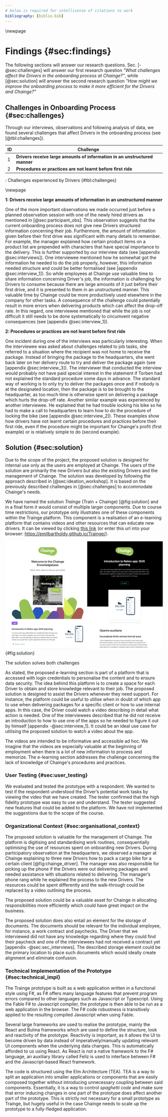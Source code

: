 ```yaml
---
# below is required for intellisense of citations to work
bibliography: [biblio.bib]
---
```


\newpage

# Findings {#sec:findings}

The following sections will answer our research questions. Sec. [-@sec:challenges] will answer our first research question *"What challenges affect the Drivers in the onboarding process at Chainge?"*, while [@sec:solution] will answer the second research question *"How might we improve the onboarding process to make it more efficient for the Drivers and Chainge?"*

## Challenges in Onboarding Process {#sec:challenges}

Through our interviews, observations and following analysis of data, we found several challenges that affect Drivers in the onboarding process (see [@tbl:challenges]).

| ID  | Challenge                                                                  |
| --- | -------------------------------------------------------------------------- |
| 1   | **Drivers receive large amounts of information in an unstructured manner** |
| 2   | **Procedures or practices are not learnt before first ride**               |
: Challenges experienced by Drivers {#tbl:challenges}

\newpage

**1: Drivers receive large amounts of information in an unstructured manner**

One of the more important observations we made occurred just before a planned observation session with one of the newly hired drivers as mentioned in [@sec:participant_obs]. This observation suggests that the current onboarding process does not give new Drivers structured information concerning their job. Furthermore, the amount of information given before their first drive was significant with many details to remember. For example, the manager explained how certain product items on a product list are prepended with characters that have special importance to the delivery. This is further supported by our interview data (see [appendix @sec:interviews]). One interviewee mentioned how he somewhat got the information he needed to do the job properly, however, this information needed structure and could be better formalised (see [appendix @sec:interview_1]). So while employees at Chainge use valuable time to share information concerning Driver's job, the information is challenging for Drivers to consume because there are large amounts of it just before their first drive, and it is presented to them in an unstructured manner. This valuable time by Chainge could be more productively used elsewhere in the company for other tasks. A consequence of the challenge could potentially result in more errors when delivering products which can affect the drop-off rate. In this regard, one interviewee mentioned that while the job is not difficult it still needs to be done systematically to circumvent negative consequences (see [appendix @sec:interview_1]).

**2: Procedures or practices are not learnt before first ride**

One incident during one of the interviews was particularly interesting. When the interviewee was asked about challenges related to job tasks, she referred to a situation where the recipient was not home to receive the package. Instead of bringing the package to the headquarters, she went back later on her delivery route to try and deliver the package again (see [appendix @sec:interview_3]). The interviewer that conducted the interview would probably not have paid special interest in the statement if Torben had not explained the standard procedure some days in advance. The standard way of working is to only try to deliver the packages once and if nobody is at the designated location, then the package is to be brought to the headquarter, as too much time is otherwise spent on delivering a package which hurts the drop-off rate. Another similar example was experienced by another interviewee. He explained that he had trouble locking his bike so he had to make a call to headquarters to learn how to do the procedure of locking the bike (see [appendix @sec:interview_2]). These examples show how drivers have not learnt certain procedures and practices before their first ride, even if the procedure might be important for Chainge's profit (first example) or is relatively simple to do (second example).

## Solution {#sec:solution}

Due to the scope of the project, the proposed solution is designed for internal use only as the users are employed at Chainge. The users of the solution are primarily the new Drivers but also the existing Drivers and the management of Chainge. The solution was developed by following the approach described in [@sec:ideation_workshop]. It is based on the previously described challenges in [@sec:challenges] to accommodate Chainge's needs.

We have named the solution *Trainge* (Train + Chainge) [@fig:solution] and in a final form it would consist of multiple larger components. Due to course time restrictions, our prototype only illustrates one of these components within the Trainge platform. This component is a realisation of an e-learning platform that contains videos and other resources that can educate new drivers. It can be viewed by clicking [this link](https://emilbartholdy.github.io/Trainge/) (or enter this url into your browser: https://emilbartholdy.github.io/Trainge/).

![Right: Home page of the e-learning part of *Trainge*. Different videos present themselves and are tagged so that Drivers can see the overall theme of the video. In this example the uppermost video is about tools they use as Drivers. Left: The content of a video page. It shows the video itself, along with explanatory text and other resources, if needed.](./figures/solution.png){#fig:solution}

The solution solves both challenges

As stated, the proposed e-learning section is part of a platform that is accessed with login credentials to personalise the content and to ensure data security. The idea behind this platform is to create a space for each Driver to obtain and store knowledge relevant to their job. The proposed solution is designed to assist the Drivers whenever they need support. For instance, the platform could be useful to utilise when in doubt of which app to use when delivering packages for a specific client or how to use internal apps. In this case, the Driver could watch a video describing in detail what action is needed. One of the interviewees described that he did not receive an introduction to how to use one of the apps so he needed to figure it out by himself [appendix -@sec:interview_1]. It could be an ideal use case for utilising the proposed solution to watch a video about the app.

The videos are intended to be informative and accessible ad hoc. We imagine that the videos are especially valuable at the beginning of employment when there is a lot of new information to process and memorize. The e-learning section addresses the challenge concerning the lack of knowledge of Chainge's procedures and practices.

### User Testing {#sec:user_testing}
We evaluated and tested the prototype with a respondent. We wanted to test if the respondent understood the Driver’s potential work tasks by viewing the video that we have created. The tester confirmed that the high fidelity prototype was easy to use and understand. The tester suggested new features that could be added to the platform. We have not implemented the suggestions due to the scope of the course.

### Organizational Context {#sec:organisational_context}

The proposed solution is valuable for the management of Chainge. The platform is digitising and standardising work routines, consequentially optimising the use of resources spent on onboarding new Drivers. During participatory observation at the headquarters, we observed a manager at Chainge explaining to three new Drivers how to pack a cargo bike for a certain client [@fig:chainge_driver]. The manager was also responsible for picking up the phone if the Drivers were out delivering packages and needed assistance with situations related to delivering. The manager’s phone rang while he explained the process to the new Drivers. The resources could be spent differently and the walk-through could be replaced by a video outlining the process.

The proposed solution could be a valuable asset for Chainge in allocating responsibilities more efficiently which could have great impact on the business.

The proposed solution does also entail an element for the storage of documents. The documents should be relevant for the individual employee, for instance, a work contract and paychecks. The Driver that we interviewed did not have any knowledge regarding where they could find their paycheck and one of the interviewees had not received a contract yet [appendix -@sec:sec_interviews]. The described storage element could be the primary location to place such documents which would ideally create alignment and eliminate confusion.

### Technical Implementation of the Prototype {#sec:technical_impl}
<!-- INSERT REFERENCES -->

The Trainge prototype is built as a web application written in a functional style using F#, as F# offers many language features that prevent program errors compared to other languages such as Javascript or Typescript. Using the Fable F# to Javascript compiler, the prototype is then able to be run as a web application in the browser. The F# code robustness is transitively applied to the resulting compiled Javascript when using Fable.

Several large frameworks are used to realise the prototype, mainly the React and Bulma frameworks which are used to define the structure, look and reactivity of the prototype. Reactivity is important, as it allows the UI to become driven by data instead of imperatively/manually updating relevant UI components when the underlying data changes. This is automatically afforded to us using React. As React is not a native framework to the F# language, an auxiliary library called Feliz is used to interface between F# and the Javascript-based React framework.

The code is structured using the Elm Architecture (TEA). TEA is a way to split an application into smaller applications or components that are easily composed together without introducing unnecessary coupling between said components. Essentially, it is a way to control *spaghetti code* <!-- reference? --> and make sure that error inducing changes in one part of the prototype does affect another part of the prototype. This is strictly not necessary for a small prototype as Trainge, but hugely useful in the case Chainge needs to scale up the prototype to a fully-fledged application.